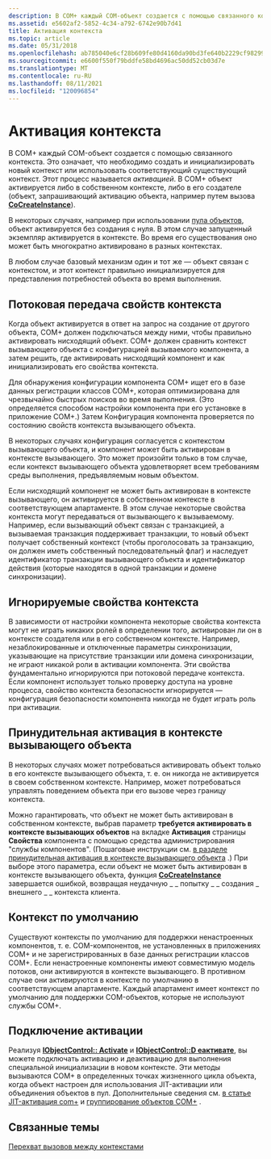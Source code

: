 ```yaml
---
description: В COM+ каждый COM-объект создается с помощью связанного контекста.
ms.assetid: e5602af2-5852-4c34-a792-6742e90b7d41
title: Активация контекста
ms.topic: article
ms.date: 05/31/2018
ms.openlocfilehash: ab785040e6cf28b609fe80d4160da90bd3fe640b2229cf982993c8573378e4bb
ms.sourcegitcommit: e6600f550f79bddfe58bd4696ac50dd52cb03d7e
ms.translationtype: MT
ms.contentlocale: ru-RU
ms.lasthandoff: 08/11/2021
ms.locfileid: "120096854"
---
```

# <a name="context-activation"></a>Активация контекста

В COM+ каждый COM-объект создается с помощью связанного контекста. Это означает, что необходимо создать и инициализировать новый контекст или использовать соответствующий существующий контекст. Этот процесс называется *активацией*. В COM+ объект активируется либо в собственном контексте, либо в его создателе (объект, запрашивающий активацию объекта, например путем вызова [**CoCreateInstance**](/windows/desktop/api/combaseapi/nf-combaseapi-cocreateinstance)).

В некоторых случаях, например при использовании [пула объектов](com--object-pooling.md), объект активируется без создания с нуля. В этом случае запущенный экземпляр активируется в контексте. Во время его существования оно может быть многократно активировано в разных контекстах.

В любом случае базовый механизм один и тот же — объект связан с контекстом, и этот контекст правильно инициализируется для представления потребностей объекта во время выполнения.

## <a name="flowing-of-context-properties"></a>Потоковая передача свойств контекста

Когда объект активируется в ответ на запрос на создание от другого объекта, COM+ должен подключаться между ними, чтобы правильно активировать нисходящий объект. COM+ должен сравнить контекст вызывающего объекта с конфигурацией вызываемого компонента, а затем решить, где активировать нисходящий компонент и как инициализировать его свойства контекста.

Для обнаружения конфигурации компонента COM+ ищет его в базе данных регистрации классов COM+, которая оптимизирована для чрезвычайно быстрых поисков во время выполнения. (Это определяется способом настройки компонента при его установке в приложение COM+.) Затем Конфигурация компонента проверяется по состоянию свойств контекста вызывающего объекта.

В некоторых случаях конфигурация согласуется с контекстом вызывающего объекта, и компонент может быть активирован в контексте вызывающего. Это может произойти только в том случае, если контекст вызывающего объекта удовлетворяет всем требованиям среды выполнения, предъявляемым новым объектом.

Если нисходящий компонент не может быть активирован в контексте вызывающего, он активируется в собственном контексте в соответствующем апартаменте. В этом случае некоторые свойства контекста могут передаваться от вызывающего к вызываемому. Например, если вызывающий объект связан с транзакцией, а вызываемая транзакция поддерживает транзакции, то новый объект получает собственный контекст (чтобы проголосовать за транзакцию, он должен иметь собственный последовательный флаг) и наследует идентификатор транзакции вызывающего объекта и идентификатор действия (которые находятся в одной транзакции и домене синхронизации).

## <a name="ignored-context-properties"></a>Игнорируемые свойства контекста

В зависимости от настройки компонента некоторые свойства контекста могут не играть никаких ролей в определении того, активирован ли он в контексте создателя или в его собственном контексте. Например, незаблокированные и отключенные параметры синхронизации, указывающие на присутствие транзакции или домена синхронизации, не играют никакой роли в активации компонента. Эти свойства фундаментально игнорируются при потоковой передаче контекста. Если компонент использует только проверку доступа на уровне процесса, свойство контекста безопасности игнорируется — конфигурация безопасности компонента никогда не будет играть роль при активации.

## <a name="forcing-activation-in-the-callers-context"></a>Принудительная активация в контексте вызывающего объекта

В некоторых случаях может потребоваться активировать объект только в его контексте вызывающего объекта, т. е. он никогда не активируется в своем собственном контексте. Например, может потребоваться управлять поведением объекта при его вызове через границу контекста.

Можно гарантировать, что объект не может быть активирован в собственном контексте, выбрав параметр **требуется активировать в контексте вызывающих объектов** на вкладке **Активация** страницы **Свойства** компонента с помощью средства администрирования "службы компонентов". (Пошаговые инструкции см. [в разделе принудительная активация в контексте вызывающего объекта](enforcing-activation-in-the-caller-s-context.md) .) При выборе этого параметра, если объект не может быть активирован в контексте вызывающего объекта, функция [**CoCreateInstance**](/windows/desktop/api/combaseapi/nf-combaseapi-cocreateinstance) завершается ошибкой, возвращая неудачную \_ \_ попытку \_ \_ создания \_ внешнего \_ \_ контекста клиента.

## <a name="default-context"></a>Контекст по умолчанию

Существуют контексты по умолчанию для поддержки ненастроенных компонентов, т. е. COM-компонентов, не установленных в приложениях COM+ и не зарегистрированных в базе данных регистрации классов COM+. Если ненастроенные компоненты имеют совместимую модель потоков, они активируются в контексте вызывающего. В противном случае они активируются в контексте по умолчанию в соответствующем апартаменте. Каждый апартамент имеет контекст по умолчанию для поддержки COM-объектов, которые не используют службы COM+.

## <a name="hooking-activation"></a>Подключение активации

Реализуя [**IObjectControl:: Activate**](/windows/desktop/api/ComSvcs/nf-comsvcs-iobjectcontrol-activate) и [**IObjectControl::D еактивате**](/windows/desktop/api/ComSvcs/nf-comsvcs-iobjectcontrol-deactivate), вы можете подключать активацию и деактивацию для выполнения специальной инициализации в новом контексте. Эти методы вызываются COM+ в определенных точках жизненного цикла объекта, когда объект настроен для использования JIT-активации или объединения объектов в пул. Дополнительные сведения см. [в статье JIT-активация com+](com--just-in-time-activation.md) и [группирование объектов COM+](com--object-pooling.md) .

## <a name="related-topics"></a>Связанные темы

<dl> <dt>

[Перехват вызовов между контекстами](interception-of-cross-context-calls.md)
</dt> </dl>

 

 
